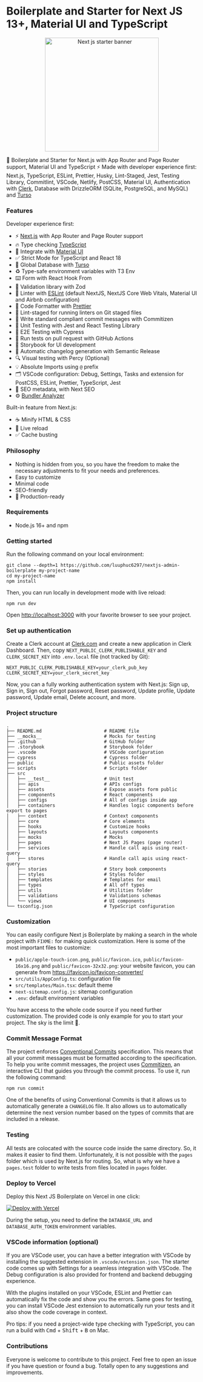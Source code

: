 # Boilerplate and Starter for Next JS 13+, Material UI and TypeScript

<p align="center">
  <a href="https://creativedesignsguru.com/demo/Nextjs-Boilerplate/"><img height="300" src="public/assets/images/nextjs-starter-banner.png?raw=true" alt="Next js starter banner"></a>
</p>

🚀 Boilerplate and Starter for Next.js with App Router and Page Router support, Material UI and TypeScript ⚡️ Made with developer experience first: Next.js, TypeScript, ESLint, Prettier, Husky, Lint-Staged, Jest, Testing Library, Commitlint, VSCode, Netlify, PostCSS, Material UI, Authentication with [Clerk](https://clerk.com?utm_source=github&utm_medium=sponsorship&utm_campaign=nextjs-boilerplate), Database with DrizzleORM (SQLite, PostgreSQL, and MySQL) and [Turso](https://turso.tech/?utm_source=nextjsstarterbp)

### Features

Developer experience first:

-   ⚡ [Next.js](https://nextjs.org) with App Router and Page Router support
-   🔥 Type checking [TypeScript](https://www.typescriptlang.org)
-   💎 Integrate with [Material UI](https://tailwindcss.com)
-   ✅ Strict Mode for TypeScript and React 18
-   💽 Global Database with [Turso](https://turso.tech/?utm_source=nextjsstarterbp)
-   ♻️ Type-safe environment variables with T3 Env
-   ⌨️ Form with React Hook From
-   🔴 Validation library with Zod
-   📏 Linter with [ESLint](https://eslint.org) (default NextJS, NextJS Core Web Vitals, Material UI and Airbnb configuration)
-   💖 Code Formatter with [Prettier](https://prettier.io)
-   🚫 Lint-staged for running linters on Git staged files
-   📓 Write standard compliant commit messages with Commitizen
-   🦺 Unit Testing with Jest and React Testing Library
-   🧪 E2E Testing with Cypress
-   👷 Run tests on pull request with GitHub Actions
-   🎉 Storybook for UI development
-   🎁 Automatic changelog generation with Semantic Release
-   🔍 Visual testing with Percy (Optional)
-   💡 Absolute Imports using `@` prefix
-   🗂 VSCode configuration: Debug, Settings, Tasks and extension for PostCSS, ESLint, Prettier, TypeScript, Jest
-   🤖 SEO metadata, with Next SEO
-   ⚙️ [Bundler Analyzer](https://www.npmjs.com/package/@next/bundle-analyzer)

Built-in feature from Next.js:

-   ☕ Minify HTML & CSS
-   💨 Live reload
-   ✅ Cache busting

### Philosophy

-   Nothing is hidden from you, so you have the freedom to make the necessary adjustments to fit your needs and preferences.
-   Easy to customize
-   Minimal code
-   SEO-friendly
-   🚀 Production-ready

### Requirements

-   Node.js 16+ and npm

### Getting started

Run the following command on your local environment:

```shell
git clone --depth=1 https://github.com/luuphuc6297/nextjs-admin-boilerplate my-project-name
cd my-project-name
npm install
```

Then, you can run locally in development mode with live reload:

```shell
npm run dev
```

Open <http://localhost:3000> with your favorite browser to see your project.

### Set up authentication

Create a Clerk account at [Clerk.com](https://clerk.com?utm_source=github&utm_medium=sponsorship&utm_campaign=nextjs-boilerplate) and create a new application in Clerk Dashboard. Then, copy `NEXT_PUBLIC_CLERK_PUBLISHABLE_KEY` and `CLERK_SECRET_KEY` into `.env.local` file (not tracked by Git):

```shell
NEXT_PUBLIC_CLERK_PUBLISHABLE_KEY=your_clerk_pub_key
CLERK_SECRET_KEY=your_clerk_secret_key
```

Now, you can a fully working authentication system with Next.js: Sign up, Sign in, Sign out, Forgot password, Reset password, Update profile, Update password, Update email, Delete account, and more.

### Project structure

```shell
.
├── README.md                       # README file
├── __mocks__                       # Mocks for testing
├── .github                         # GitHub folder
├── .storybook                      # Storybook folder
├── .vscode                         # VSCode configuration
├── cypress                         # Cypress folder
├── public                          # Public assets folder
├── scripts                         # Scripts folder
├── src
│   ├── __test__                    # Unit test
│   ├── apis                        # APIs configs
│   ├── assets                      # Expose assets form public
│   ├── components                  # React components
│   ├── configs                     # All of configs inside app
│   ├── containers                  # Handles logic components before export to pages
│   ├── context                     # Context components
│   ├── core                        # Core elements
│   ├── hooks                       # Customize hooks
│   ├── layouts                     # Layouts components
│   ├── mocks                       # Mocks
│   ├── pages                       # Next JS Pages (page router)
│   ├── services                    # Handle call apis using react-query
│   ├── stores                      # Handle call apis using react-query
│   ├── stories                     # Story book components
│   ├── styles                      # Styles folder
│   ├── templates                   # Templates for email
│   ├── types                       # All off types
│   ├── utils                       # Utilities folder
│   ├── validations                 # Validations schemas
│   └── views                       # UI components
└── tsconfig.json                   # TypeScript configuration
```

### Customization

You can easily configure Next js Boilerplate by making a search in the whole project with `FIXME:` for making quick customization. Here is some of the most important files to customize:

-   `public/apple-touch-icon.png`, `public/favicon.ico`, `public/favicon-16x16.png` and `public/favicon-32x32.png`: your website favicon, you can generate from <https://favicon.io/favicon-converter/>
-   `src/utils/AppConfig.ts`: configuration file
-   `src/templates/Main.tsx`: default theme
-   `next-sitemap.config.js`: sitemap configuration
-   `.env`: default environment variables

You have access to the whole code source if you need further customization. The provided code is only example for you to start your project. The sky is the limit 🚀.

### Commit Message Format

The project enforces [Conventional Commits](https://www.conventionalcommits.org/) specification. This means that all your commit messages must be formatted according to the specification. To help you write commit messages, the project uses [Commitizen](https://github.com/commitizen/cz-cli), an interactive CLI that guides you through the commit process. To use it, run the following command:

```shell
npm run commit
```

One of the benefits of using Conventional Commits is that it allows us to automatically generate a `CHANGELOG` file. It also allows us to automatically determine the next version number based on the types of commits that are included in a release.

### Testing

All tests are colocated with the source code inside the same directory. So, it makes it easier to find them. Unfortunately, it is not possible with the `pages` folder which is used by Next.js for routing. So, what is why we have a `pages.test` folder to write tests from files located in `pages` folder.

### Deploy to Vercel

Deploy this Next JS Boilerplate on Vercel in one click:

[![Deploy with Vercel](https://vercel.com/button)](https://vercel.com/new/clone?repository-url=https%3A%2F%2Fgithub.com%2Fixartz%2FNext-js-Boilerplate)

During the setup, you need to define the `DATABASE_URL` and `DATABASE_AUTH_TOKEN` environment variables.

### VSCode information (optional)

If you are VSCode user, you can have a better integration with VSCode by installing the suggested extension in `.vscode/extension.json`. The starter code comes up with Settings for a seamless integration with VSCode. The Debug configuration is also provided for frontend and backend debugging experience.

With the plugins installed on your VSCode, ESLint and Prettier can automatically fix the code and show you the errors. Same goes for testing, you can install VSCode Jest extension to automatically run your tests and it also show the code coverage in context.

Pro tips: if you need a project-wide type checking with TypeScript, you can run a build with <kbd>Cmd</kbd> + <kbd>Shift</kbd> + <kbd>B</kbd> on Mac.

### Contributions

Everyone is welcome to contribute to this project. Feel free to open an issue if you have question or found a bug. Totally open to any suggestions and improvements.
